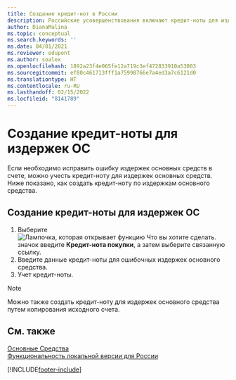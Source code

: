 ```yaml
---
title: Создание кредит-нот в России
description: Российские усовершенствования включают кредит-ноты для издержек основных средств.
author: DianaMalina
ms.topic: conceptual
ms.search.keywords: ''
ms.date: 04/01/2021
ms.reviewer: edupont
ms.author: soalex
ms.openlocfilehash: 1892a23f4e065fe12a719c3ef472833910a53003
ms.sourcegitcommit: ef80c461713fff1a75998766e7a4ed3a7c6121d0
ms.translationtype: HT
ms.contentlocale: ru-RU
ms.lasthandoff: 02/15/2022
ms.locfileid: "8141789"
---
```

# <a name="create-a-credit-memo-for-a-fixed-asset-charge"></a>Создание кредит-ноты для издержек ОС

Если необходимо исправить ошибку издержек основных средств в счете, можно учесть кредит-ноту для издержек основных средств. Ниже показано, как создать кредит-ноту по издержкам основного средства.

## <a name="to-create-a-credit-memo-for-a-fixed-asset-charge"></a>Создание кредит-ноты для издержек ОС

1. Выберите ![Лампочка, которая открывает функцию Что вы хотите сделать.](../../media/ui-search/search_small.png "Что вы хотите сделать") значок введите **Кредит-нота покупки**, а затем выберите связанную ссылку.
2. Введите данные кредит-ноты для ошибочных издержек основного средства.
3. Учет кредит-ноты.

> [!NOTE]
> Можно также создать кредит-ноту для издержек основного средства путем копирования исходного счета.

## <a name="see-also"></a>См. также

[Основные Средства](../../fa-manage.md)  
[Функциональность локальной версии для России](russia-local-functionality.md)  


[!INCLUDE[footer-include](../../includes/footer-banner.md)]